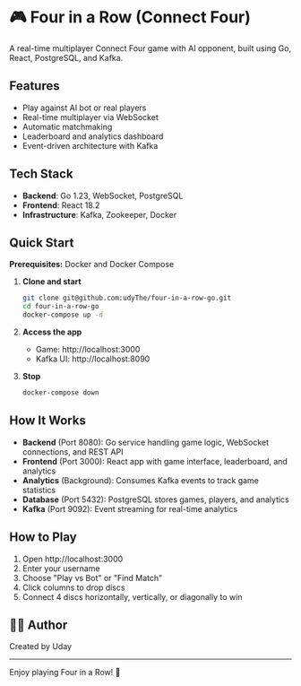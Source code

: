 # 🎮 Four in a Row (Connect Four)

A real-time multiplayer Connect Four game with AI opponent, built using Go, React, PostgreSQL, and Kafka.

## Features

- Play against AI bot or real players
- Real-time multiplayer via WebSocket
- Automatic matchmaking
- Leaderboard and analytics dashboard
- Event-driven architecture with Kafka

## Tech Stack

- **Backend**: Go 1.23, WebSocket, PostgreSQL
- **Frontend**: React 18.2
- **Infrastructure**: Kafka, Zookeeper, Docker

## Quick Start

**Prerequisites:** Docker and Docker Compose

1. **Clone and start**
   ```bash
   git clone git@github.com:udyThe/four-in-a-row-go.git
   cd four-in-a-row-go
   docker-compose up -d
   ```

2. **Access the app**
   - Game: http://localhost:3000
   - Kafka UI: http://localhost:8090

3. **Stop**
   ```bash
   docker-compose down
   ```

## How It Works

- **Backend** (Port 8080): Go service handling game logic, WebSocket connections, and REST API
- **Frontend** (Port 3000): React app with game interface, leaderboard, and analytics
- **Analytics** (Background): Consumes Kafka events to track game statistics
- **Database** (Port 5432): PostgreSQL stores games, players, and analytics
- **Kafka** (Port 9092): Event streaming for real-time analytics

## How to Play

1. Open http://localhost:3000
2. Enter your username
3. Choose "Play vs Bot" or "Find Match"
4. Click columns to drop discs
5. Connect 4 discs horizontally, vertically, or diagonally to win

## 👨‍💻 Author

Created by Uday

---

Enjoy playing Four in a Row! 🎉
